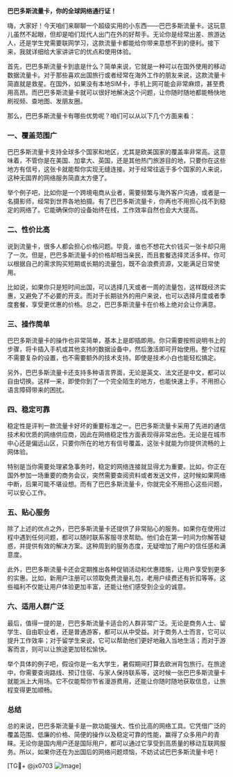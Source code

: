 **巴巴多斯流量卡，你的全球网络通行证！**

嗨，大家好！今天咱们来聊聊一个超级实用的小东西——巴巴多斯流量卡。这玩意儿虽然不起眼，但却是咱们现代人出门在外的好帮手。无论你是经常出差、旅游达人，还是学生党需要联网学习，这款流量卡都能给你带来意想不到的便利。接下来，我就详细给大家讲讲它的优点和使用体验。

首先，巴巴多斯流量卡到底是什么？简单来说，它就是一种可以在国外使用的移动数据流量卡。对于那些喜欢出国旅行或者经常在海外工作的朋友来说，这款流量卡简直就是救星。在国外，如果没有本地SIM卡，手机上网可能会非常麻烦，甚至费用高昂。而巴巴多斯流量卡就可以很好地解决这个问题，让你随时随地都能畅快地刷视频、查地图、发朋友圈。

那么，巴巴多斯流量卡有哪些优势呢？咱们可以从以下几个方面来看：

### 一、覆盖范围广

巴巴多斯流量卡支持全球多个国家和地区，尤其是欧美国家的覆盖率非常高。这意味着，不管你是在美国、加拿大、英国，还是其他热门旅游目的地，只要你在这些地方有信号，这张卡就能帮你实现无缝连接。对于经常往返于多个国家的人来说，这种无国界的网络服务简直太方便了。

举个例子吧，比如你是一个跨境电商从业者，需要频繁与海外客户沟通，或者是一名摄影师，经常到世界各地拍摄。有了巴巴多斯流量卡，你再也不用担心找不到稳定的网络了。它能确保你的设备始终在线，工作效率自然也会大大提高。

### 二、性价比高

说到流量卡，很多人都会担心价格问题。毕竟，谁也不想花大价钱买一张卡却只用了一次。但是，巴巴多斯流量卡的价格却相当亲民，而且套餐选择灵活多样。你可以根据自己的需求购买短期或长期的流量包，既不会浪费资源，又能满足日常使用。

比如说，如果你只是短时间出国，可以选择几天或者一周的流量包，这样既经济实惠，又避免了不必要的开支。而对于长期驻外的用户来说，也可以选择月度或者季度套餐，享受更优惠的价格。总之，巴巴多斯流量卡在价格上绝对会让你满意。

### 三、操作简单

巴巴多斯流量卡的操作也非常简单，基本上是即插即用。你只需要按照说明书上的步骤，将卡插入手机或其他支持的数据设备中，然后激活即可开始使用。整个过程不需要复杂的设置，也不需要额外的技术支持。即使是技术小白也能轻松搞定。

另外，巴巴多斯流量卡还支持多种语言界面，无论是英文、法文还是中文，都可以自由切换。这样一来，即使你到了一个完全陌生的地方，也能快速上手，不用担心语言障碍带来的困扰。

### 四、稳定可靠

稳定性是评判一款流量卡好坏的重要标准之一。巴巴多斯流量卡采用了先进的通信技术和优质的网络供应商，因此在网络稳定性方面表现得非常出色。无论是在城市中心还是偏远山区，只要你所在的地方有信号覆盖，这张卡就能为你提供流畅的上网体验。

特别是当你需要处理紧急事务时，稳定的网络连接就显得尤为重要。比如，你正在国外参加一场重要的商务会议，突然需要查阅资料或者发送文件，这时候如果网络中断，后果可能不堪设想。而有了巴巴多斯流量卡，你就完全不用担心这些问题，可以安心工作。

### 五、贴心服务

除了上述的优点之外，巴巴多斯流量卡还提供了非常贴心的服务。如果你在使用过程中遇到任何问题，都可以随时联系客服寻求帮助。他们会在第一时间为你解答疑惑，并提供有效的解决方案。这种周到的服务态度，无疑增加了用户的信任感和满意度。

此外，巴巴多斯流量卡还会定期推出各种促销活动和优惠措施，让用户享受到更多的实惠。比如，新用户注册可以领取免费流量礼包，老用户续费还有折扣等等。这些福利不仅能让用户体验更加丰富，还能让他们感受到企业的诚意。

### 六、适用人群广泛

最后，值得一提的是，巴巴多斯流量卡适合的人群非常广泛。无论是商务人士、留学生、自由职业者，还是普通游客，都可以从中受益。对于商务人士而言，它可以提升工作效率；对于留学生来说，它可以帮助他们更好地融入当地生活；而对于游客而言，则可以让旅途更加轻松愉快。

举个具体的例子吧，假设你是一名大学生，暑假期间打算去欧洲背包旅行。在旅途中，你需要查询路线、预订住宿、与家人保持联系等，这时候一张巴巴多斯流量卡就能派上大用场。它不仅能帮你节省漫游费用，还能让你随时随地获取信息，让旅程变得更加顺畅。

### 总结

总的来说，巴巴多斯流量卡是一款功能强大、性价比高的网络工具。它凭借广泛的覆盖范围、低廉的价格、简便的操作以及稳定可靠的性能，赢得了众多用户的青睐。无论你是国内用户还是国际用户，都可以通过它享受到高质量的移动互联网服务。所以，如果你还在为出国后的网络问题烦恼，不妨试试巴巴多斯流量卡吧！

[TG💪+ @jx0703 ![Image](https://github.com/user-attachments/assets/dbca1d08-cadb-493c-b0ec-ad6f7a83f270)]